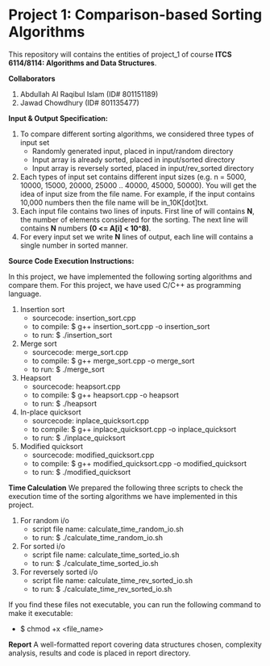# Project 1: Comparison-based Sorting Algorithms
This repository will contains the entities of project_1 of course **ITCS 6114/8114: Algorithms and Data Structures**.

**Collaborators**
1. Abdullah Al Raqibul Islam (ID# 801151189)
2. Jawad Chowdhury (ID# 801135477)

**Input & Output Specification:**

1. To compare different sorting algorithms, we considered three types of input set
    * Randomly generated input, placed in input/random directory
    * Input array is already sorted, placed in input/sorted directory
    * Input array is reversely sorted, placed in input/rev_sorted directory
2. Each types of input set contains different input sizes (e.g. n = 5000, 10000, 15000, 20000, 25000 .. 40000, 45000, 50000). You will get the idea of input size from the file name. For example, if the input contains 10,000 numbers then the file name will be in_10K[dot]txt.
3. Each input file contains two lines of inputs. First line of  will contains **N**, the number of elements considered for the sorting. The next line will contains **N** numbers **(0 <= A[i] < 10^8)**.
4. For every input set we write **N** lines of output, each line will contains a single number in sorted manner.

**Source Code Execution Instructions:**

In this project, we have implemented the following sorting algorithms and compare them. For this project, we have used C/C++ as programming language.

1. Insertion sort
    * sourcecode: insertion_sort.cpp
    * to compile: $ g++ insertion_sort.cpp -o insertion_sort
    * to run: $ ./insertion_sort
2. Merge sort
    * sourcecode: merge_sort.cpp
    * to compile: $ g++ merge_sort.cpp -o merge_sort
    * to run: $ ./merge_sort
3. Heapsort
    * sourcecode: heapsort.cpp
    * to compile: $ g++ heapsort.cpp -o heapsort
    * to run: $ ./heapsort
4. In-place quicksort
    * sourcecode: inplace_quicksort.cpp
    * to compile: $ g++ inplace_quicksort.cpp -o inplace_quicksort
    * to run: $ ./inplace_quicksort
5. Modified quicksort
    * sourcecode: modified_quicksort.cpp
    * to compile: $ g++ modified_quicksort.cpp -o modified_quicksort
    * to run: $ ./modified_quicksort

**Time Calculation**
We prepared the following three scripts to check the execution time of the sorting algorithms we have implemented in this project.
1. For random i/o
    * script file name: calculate_time_random_io.sh
    * to run: $ ./calculate_time_random_io.sh
2. For sorted i/o
    * script file name: calculate_time_sorted_io.sh
    * to run: $ ./calculate_time_sorted_io.sh
3. For reversely sorted i/o
    * script file name: calculate_time_rev_sorted_io.sh
    * to run: $ ./calculate_time_rev_sorted_io.sh

If you find these files not executable, you can run the following command to make it executable:
  * $ chmod +x <file_name>

**Report**
A well-formatted report covering data structures chosen, complexity analysis, results and code is placed in report directory.

